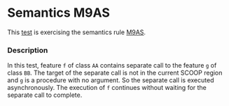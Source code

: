 # Semantics M9AS

This [test](.) is exercising the semantics rule [M9AS](../Readme.md).

### Description

In this test, feature `f` of class `AA` contains separate call to the feature `g` of class `BB`. The target of the separate call is not in the current SCOOP region and `g` is a procedure with no argument. So the separate call is executed asynchronously. The execution of `f` continues without waiting for the separate call to complete.
